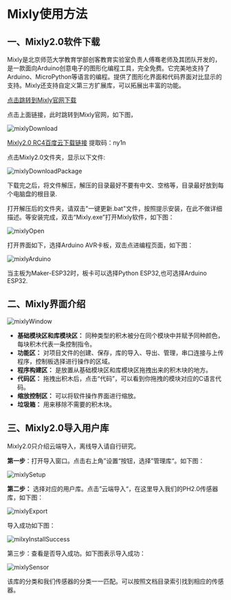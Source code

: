 # Mixly使用方法

## 一、Mixly2.0软件下载

​		Mixly是北京师范大学教育学部创客教育实验室负责人傅骞老师及其团队开发的，是一款面向Arduino创意电子的图形化编程工具，完全免费。它完美地支持了Arduino、MicroPython等语言的编程。提供了图形化界面和代码界面对比显示的支持。Mixly还支持自定义第三方扩展库，可以拓展出丰富的功能。

[点击跳转到Mixly官网下载](https://mixly.cn/bnu-maker/mixl2.0rc)

点击上面链接，此时跳转到Mixly官网，如下图，

![mixlyDownload](./picture/mixlyDownload.png)

 [Mixly2.0 RC4百度云下载链接](https://pan.baidu.com/s/1EdBmAlYFzJ_2rULhKm2g3g?pwd=ny1n)   提取码：ny1n  

点击Mixly2.0文件夹，显示以下文件:

![mixlyDownloadPackage](./picture/mixlyDownloadPackage.png)

下载完之后，将文件解压，解压的目录最好不要有中文、空格等，目录最好放到每个电脑盘的根目录.

打开解压后的文件夹，请双击"一键更新.bat"文件，按照提示安装，在此不做详细描述。等安装完成，双击“Mixly.exe”打开Mixly软件，如下图：

![mixlyOpen](./picture/mixlyOpen.png)

打开界面如下，选择Arduino AVR卡板，双击点进编程页面，如下图：

![mixlyArduino](./picture/mixlyArduino.png)

当主板为Maker-ESP32时，板卡可以选择Python ESP32,也可选择Arduino ESP32.

## 二、Mixly界面介绍

![mixlyWindow](./picture/mixlyWindow.png)

- **基础模块区和库模块区：** 同种类型的积木被分在同个模块中并赋予同种颜色，每块积木代表一条控制指令。
- **功能区：** 对项目文件的创建、保存，库的导入、导出、管理，串口连接与上传程序，控制板选择进行操作的区域。
- **程序构建区：** 是放置从基础模块区和库模块区拖拽出来的积木块的地方。
- **代码区：** 拖拽出积木后，点击“代码”，可以看到你拖拽的模块对应的C语言代码。 
- **缩放控制区：** 可以将软件操作界面进行缩放。
- **垃圾箱：** 用来移除不需要的积木块。

## 三、Mixly2.0导入用户库

Mixly2.0只介绍云端导入，离线导入请自行研究。

**第一步**：打开导入窗口。点击右上角”设置“按钮，选择”管理库“。如下图：

![mixlySetup](./picture/mixlySetup.png)

**第二步：** 选择对应的用户库。点击”云端导入“，在这里导入我们的PH2.0传感器库，如下图：

![mixlyExport](./picture/mixlyExport.png)

导入成功如下图：

![milxyInstallSuccess](./picture/milxyInstallSuccess.png)

第三步：查看是否导入成功。如下图表示导入成功：

![mixlySensor](./picture/mixlySensor.png)

该库的分类和我们传感器的分类一一匹配。可以按照文档目录索引找到相应的传感器。